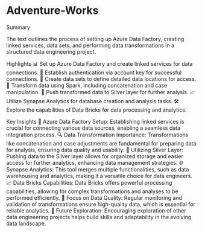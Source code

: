 # Adventure-Works
Summary

The text outlines the process of setting up Azure Data Factory, creating linked services, data sets, and performing data transformations in a structured data engineering project.

Highlights
📊 Set up Azure Data Factory and create linked services for data connections.
🔗 Establish authentication via account key for successful connections.
📁 Create data sets to define detailed data locations for access.
🔄 Transform data using Spark, including concatenation and case manipulation.
🥇 Push transformed data to Silver layer for further analysis.
📈 Utilize Synapse Analytics for database creation and analysis tasks.
🛠️ Explore the capabilities of Data Bricks for data processing and analytics.


Key Insights
🔧 Azure Data Factory Setup: Establishing linked services is crucial for connecting various data sources, enabling a seamless data integration process.
🔍 Data Transformation Importance: Transformations like concatenation and case adjustments are fundamental for preparing data for analysis, ensuring data quality and usability.
💼 Utilizing Silver Layer: Pushing data to the Silver layer allows for organized storage and easier access for further analytics, enhancing data management strategies.
🌐 Synapse Analytics: This tool merges multiple functionalities, such as data warehousing and analytics, making it a versatile choice for data engineers.
📈 Data Bricks Capabilities: Data Bricks offers powerful processing capabilities, allowing for complex transformations and analyses to be performed efficiently.
🎯 Focus on Data Quality: Regular monitoring and validation of transformations ensure high-quality data, which is essential for reliable analytics.
🚀 Future Exploration: Encouraging exploration of other data engineering projects helps build skills and adaptability in the evolving data landscape.
